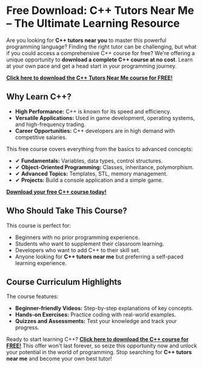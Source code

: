 # Free Download: C++ Tutors Near Me – The Ultimate Learning Resource

Are you looking for **C++ tutors near you** to master this powerful programming language? Finding the right tutor can be challenging, but what if you could access a comprehensive C++ course for free? We're offering a unique opportunity to **download a complete C++ course at no cost**. Learn at your own pace and get a head start in your programming journey.

[**Click here to download the C++ Tutors Near Me course for FREE!**](https://udemywork.com/c++-tutors-near-me)

## Why Learn C++?

*   **High Performance:** C++ is known for its speed and efficiency.
*   **Versatile Applications:** Used in game development, operating systems, and high-frequency trading.
*   **Career Opportunities:** C++ developers are in high demand with competitive salaries.

This free course covers everything from the basics to advanced concepts:

*   ✔ **Fundamentals:** Variables, data types, control structures.
*   ✔ **Object-Oriented Programming:** Classes, inheritance, polymorphism.
*   ✔ **Advanced Topics:** Templates, STL, memory management.
*   ✔ **Projects:** Build a console application and a simple game.

[**Download your free C++ course today!**](https://udemywork.com/c++-tutors-near-me)

## Who Should Take This Course?

This course is perfect for:

*   Beginners with no prior programming experience.
*   Students who want to supplement their classroom learning.
*   Developers who want to add C++ to their skill set.
*   Anyone looking for **C++ tutors near me** but preferring a self-paced learning experience.

## Course Curriculum Highlights

The course features:

*   **Beginner-friendly Videos:** Step-by-step explanations of key concepts.
*   **Hands-on Exercises:** Practice coding with real-world examples.
*   **Quizzes and Assessments:** Test your knowledge and track your progress.

Ready to start learning C++? **[Click here to download the C++ course for FREE!](https://udemywork.com/c++-tutors-near-me)** This offer won't last forever, so seize this opportunity now and unlock your potential in the world of programming. Stop searching for **C++ tutors near me** and become your own best tutor!
